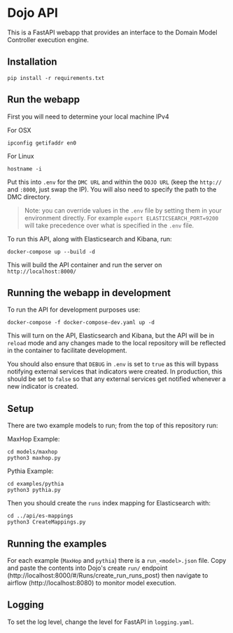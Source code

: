 # Dojo API

This is a FastAPI webapp that provides an interface to the Domain Model Controller execution engine.

## Installation

`pip install -r requirements.txt`

## Run the webapp

First you will need to determine your local machine IPv4

For OSX
```
ipconfig getifaddr en0
```
For Linux
```
hostname -i
```

Put this into `.env` for the `DMC URL` and within the `DOJO URL` (keep the `http://` and `:8000`, just swap the IP). You will also need to specify the path to the DMC directory.

> Note: you can override values in the `.env` file by setting them in your environment directly. For example `export ELASTICSEARCH_PORT=9200` will take precedence over what is specified in the `.env` file.

To run this API, along with Elasticsearch and Kibana, run:

```
docker-compose up --build -d

```

This will build the API container and run the server on `http://localhost:8000/`

## Running the webapp in development

To run the API for development purposes use:

```
docker-compose -f docker-compose-dev.yaml up -d
```

This will turn on the API, Elasticsearch and Kibana, but the API will be in `reload` mode and any changes made to the local repository will be reflected in the container to facilitate development.

You should also ensure that `DEBUG` in `.env` is set to `true` as this will bypass notifying external services that indicators were created. In production, this should be set to `false` so that any external services get notified whenever a new indicator is created.

## Setup

There are two example models to run; from the top of this repository run:

MaxHop Example:

```
cd models/maxhop
python3 maxhop.py
```

Pythia Example:

```
cd examples/pythia
python3 pythia.py
```


Then you should create the `runs` index mapping for Elasticsearch with:

```
cd ../api/es-mappings
python3 CreateMappings.py
```

## Running the examples

For each example (`MaxHop` and `pythia`) there is a `run_<model>.json` file. Copy and paste the contents into Dojo's create `run/` endpoint (http://localhost:8000/#/Runs/create_run_runs_post) then navigate to airflow (http://localhost:8080) to monitor model execution.

## Logging

To set the log level, change the level for FastAPI in `logging.yaml`. 


